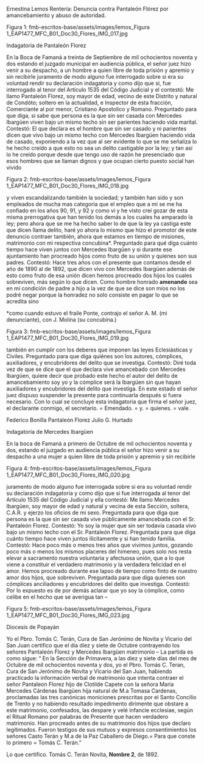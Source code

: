 Ernestina Lemos Rentería: Denuncia contra Pantaleón Flórez por amancebamiento y abuso de autoridad.

Figura 1: fmb-escritos-base/assets/images/lemos_Figura 1_EAP1477_MFC_B01_Doc30_Flores_IMG_017.jpg

Indagatoria de Pantaleón Florez 

En la Boca de Famaná a treinta de Septiembre de mil ochocientos noventa y dos estando el juzgado municipal en audiencia pública, el señor juez hizo venir a su despacho, a un hombre a quien libre de toda prisión y apremio y sin recibirle juramento de modo alguno fue interrogado sobre si era su voluntad rendir su declaración indagatoria y como dijo que si, fue interrogado al tenor del Artículo 1535 del Código Judicial y el contestó: Me llamo Pantaleón Florez, soy mayor de edad, vecino de este Distrito y natural de Condóto; soltero en la actualidad, e Inspector de esta fracción, Comerciante al por menor, Cristiano Apostolico y Romano. Preguntado para que diga, si sabe que persona es la que sin ser casada con Mercedes Ibargüen viven bajo un mismo techo sin ser parientes haciendo vida marital. Contestó: El que declara es el hombre que sin ser casado y ni parientes dicen que vivo bajo un mismo techo con Mercedes Ibargüen haciendo vida de casado, exponiendo a la vez que al ser evidente lo que se me señaliza lo he hecho creído a que esto no sea un delito castigable por la ley; y tan así lo he creído porque desde que tengo uso de razón he presenciado que esos hombres que se llaman dignos y que ocupan cierto puesto social han vivido 

Figura 2: fmb-escritos-base/assets/images/lemos_Figura 1_EAP1477_MFC_B01_Doc30_Flores_IMG_018.jpg

y viven escandalizando también la sociedad; y también han sido y son empleados de mucha mas categoria que el empleo que a mi se me ha confiado en los años 90, 91, y 92 y como vi y he visto creí gozar de esta misma prerrogativa que han tenido los demás a los cuales ha amparado la ley; pero ahora que se me ha hecho saber lo de que la ley ya castiga este que dicen llama delito, haré yo ahora lo mismo que hizo el promotor de este denuncio contraer también, ahora que estamos en tiempo de misiones, matrimonio con mi respectiva concubina*. Preguntado para qué diga cuánto tiempo hace viven juntos con Mercedes Ibargüen y si durante ese ajuntamiento han procreado hijos como fruto de su unión y quienes son sus padres. Contestó: Hace tres años con el presente que contamos desde el año de 1890 al de 1892, que dicen vivo con Mercedes Ibargüen además de esto como fruto de esa unión dicen hemos procreado dos hijos los cuales sobreviven, más según lo que dicen. Como hombre honrado __amenando__ sea en mi condición de padre a hijo a la vez de que se dice son míos no los podré negar porque la honradez no solo consiste en pagar lo que se acredita sino

*como cuando estuvo el fraile Ponte, contrajo el señor A. M. (mi denunciante), con J. Molina (su concubina.)


Figura 3: fmb-escritos-base/assets/images/lemos_Figura 1_EAP1477_MFC_B01_Doc30_Flores_IMG_019.jpg

también en cumplir con los deberes que imponen las leyes Eclesiásticas y Civiles. Preguntado para que diga quiénes son los autores, cómplices, auxiliadores, y encubridores del delito que se investiga. Contestó: Diré toda vez de que se dice que el que declara vive amancebado con Mercedes Ibargüen, quiere decir que probado este hecho el autor del delito de amancebamiento soy yo y la cómplice será la Ibargüen sin que hayan auxiliadores y encubridores del delito que investiga. En este estado el señor juez dispuso suspender la presente para continuarla después si fuera necesario. Con lo cual se concluye esta indagatoria que firma el señor juez, el declarante conmigo, el secretario. = Emendado. = y. = quienes. = vale.

Federico Bonilla 
Pantaleón Florez 
Julio G. Hurtado 


Indagatoria de Mercedes Ibargüen

En la boca de Famaná a primero de Octubre de mil ochocientos noventa y dos, estando el juzgado en audiencia pública el señor hizo venir a su despacho a una mujer a quien libre de toda prisión y apremio y sin recibirle 

Figura 4: fmb-escritos-base/assets/images/lemos_Figura 1_EAP1477_MFC_B01_Doc30_Flores_IMG_020.jpg

juramento de modo alguno fue interrogada sobre si era su voluntad rendir su declaración indagatoria y como dijo que si fue interrogada al tenor del Artículo 1535 del Código Judicial y ella contestó: Me llamo Mercedes Ibargüen, soy mayor de edad y natural y vecina de esta Sección, soltera, C.A.R. y ejerzo los oficios de mi sexo. Preguntada para que diga que persona es la que sin ser casada vive públicamente amancebada con el Sr. Pantaleón Florez. Contestó: Yo soy la mujer que sin ser todavía casada vivo bajo un mismo techo con el Sr. Pantaleón Florez. Preguntada para que diga cuánto tiempo hace viven juntos ilícitamente y si han tenido familia. Contestó: Hace poco más o menos tres años que vivimos juntos, gozando poco más o menos los mismos placeres del himeneo, pues solo nos resta elevar a sacramento nuestra voluntaria y afectuosa unión, que a lo que viene a constituir el verdadero matrimonio y la verdadera felicidad en el amor. Hemos procreado durante ese lapso de tiempo como finto de nuestro amor dos hijos, que sobreviven. Preguntada para que diga quienes son cómplices anciliadores y encubridores del delito que investiga. Contestó: Por lo expuesto es de por demás aclarar que yo soy la cómplice, como celibe en el hecho que se averigua tan –

Figura 5: fmb-escritos-base/assets/images/lemos_Figura 1_EAP1477_MFC_B01_Doc30_Flores_IMG_023.jpg

Diocesis de Popayán 

Yo el Pbro. Tomás C. Terán, Cura de San Jerónimo de Novita y Vicario del San Juan certifico que el dia diez y siete de Octubre contrayendo los señores Pantaleón Florez y Mercedes Ibargüen matrimonio – La partida es como sigue: “ En la Sección de Primavera, a las diez y siete días del mes de Octubre de mil ochocientos noventa y dos, yo el Pbro. Tomás C. Teran, Cura de San Jerónimo de Novita y Vicario del San Juan, habiendo practicado la información verbal de matrimonio que intenta contraer el señor Pantaleon Florez hijo de Clotilde Capete con la señora Maria Mercedes Cárdenas Ibargüen hija natural de M.a Tomasa Cardenas, proclamadas las tres canónicas moniciones prescritas por el Santo Concilio de Trento y no habiendo resultado impedimento dirimente que obstare a este matrimonio, confesados, las despare y velé infancie ecclesiae, según el Ritual Romano por palabras de Presente que hacen verdadero matrimonio. Han procreado antes de su matrimonio dos hijos que declaro legitimados. Fueron testigos de sus mutuos y expresos consentimientos los señores Casto Terán y M.a de la Paz Caballero de Diego.= Para que conste lo primero = Tomás C. Terán.” 

Lo que certifico. 
Tomás C. Terán
Novita, __Nombre 2__, de 1892. 
